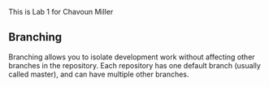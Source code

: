 This is Lab 1 for Chavoun Miller
## Branching
Branching allows you to isolate development work without
affecting other branches in the repository. Each repository
has one default branch (usually called master), and can have
multiple other branches.
